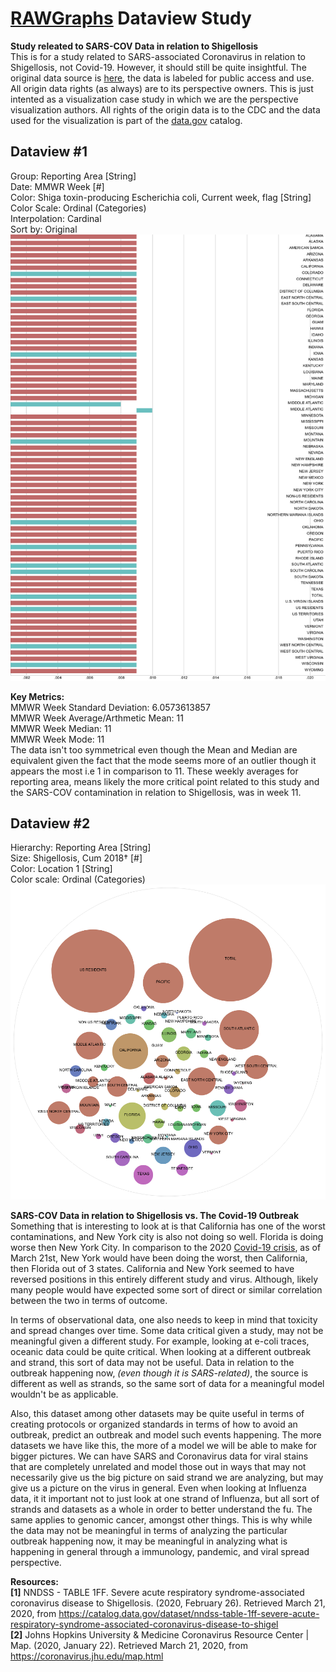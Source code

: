 # [RAWGraphs](https://app.rawgraphs.io/) Dataview Study
**Study releated to SARS-COV Data in relation to Shigellosis**  
This is for a study related to SARS-associated Coronavirus in relation to Shigellosis, not Covid-19. However, it should still be quite insightful. The original data source is [here](https://catalog.data.gov/dataset/nndss-table-1ff-severe-acute-respiratory-syndrome-associated-coronavirus-disease-to-shigel), the data is labeled for public access and use. All origin data rights (as always) are to its perspective owners. This is just intented as a visualization case study in which we are the perspective visualization authors. All rights of the origin data is to the CDC and the data used for the visualization is part of the [data.gov](data.gov) catalog.

## Dataview #1
Group: Reporting Area [String]  
Date: MMWR Week [#]  
Color: Shiga toxin-producing Escherichia coli, Current week, flag [String]  
Color Scale: Ordinal (Categories)  
Interpolation: Cardinal  
Sort by: Original  
![N|DataModel1](https://raw.githubusercontent.com/Cov19/RAWGraphs-Dataview-Study/master/DataModel1.png)

**Key Metrics:**  
MMWR Week Standard Deviation: 6.0573613857  
MMWR Week Average/Arthmetic Mean: 11  
MMWR Week Median: 11  
MMWR Week Mode: 11  
The data isn't too symmetrical even though the Mean and Median are equivalent given the fact that the mode seems more of an outlier though it appears the most i.e 1 in comparison to 11. These weekly averages for reporting area, means likely the more critical point related to this study and the SARS-COV contamination in relation to Shigellosis, was in week 11.

## Dataview #2
Hierarchy: Reporting Area [String]  
Size: Shigellosis, Cum 2018† [#]  
Color: Location 1 [String]  
Color scale: Ordinal (Categories)  
![N|DataModel2](https://raw.githubusercontent.com/Cov19/RAWGraphs-Dataview-Study/master/DataModel2.png)

**SARS-COV Data in relation to Shigellosis vs. The Covid-19 Outbreak**  
Something that is interesting to look at is that California has one of the worst contaminations, and New York city is also not doing so well. Florida is doing worse then New York City. In comparison to the 2020 [Covid-19 crisis](https://coronavirus.jhu.edu/map.html), as of March 21st, New York would have been doing the worst, then California, then Florida out of 3 states. California and New York seemed to have reversed positions in this entirely different study and virus. Although, likely many people would have expected some sort of direct or similar correlation between the two in terms of outcome.

In terms of observational data, one also needs to keep in mind that toxicity and spread changes over time. Some data critical given a study, may not be meaningful given a different study. For example, looking at e-coli traces, oceanic data could be quite critical. When looking at a different outbreak and strand, this sort of data may not be useful. Data in relation to the outbreak happening now, *(even though it is SARS-related)*, the source is different as well as strands, so the same sort of data for a meaningful model wouldn't be as applicable.

Also, this dataset among other datasets may be quite useful in terms of creating protocols or organized standards in terms of how to avoid an outbreak, predict an outbreak and model such events happening. The more datasets we have like this, the more of a model we will be able to make for bigger pictures. We can have SARS and Coronavirus data for viral stains that are completely unrelated and model those out in ways that may not necessarily give us the big picture on said strand we are analyzing, but may give us a picture on the virus in general. Even when looking at Influenza data, it it important not to just look at one strand of Influenza, but all sort of strands and datasets as a whole in order to better understand the fu. The same applies to genomic cancer, amongst other things. This is why while the data may not be meaningful in terms of analyzing the particular outbreak happening now, it may be meaningful in analyzing what is happening in general through a immunology, pandemic, and viral spread perspective.

**Resources:**  
**[1]** NNDSS - TABLE 1FF. Severe acute respiratory syndrome-associated coronavirus disease to Shigellosis. (2020, February 26). Retrieved March 21, 2020, from https://catalog.data.gov/dataset/nndss-table-1ff-severe-acute-respiratory-syndrome-associated-coronavirus-disease-to-shigel  
**[2]** Johns Hopkins University & Medicine Coronavirus Resource Center | Map. (2020, January 22). Retrieved March 21, 2020, from https://coronavirus.jhu.edu/map.html
